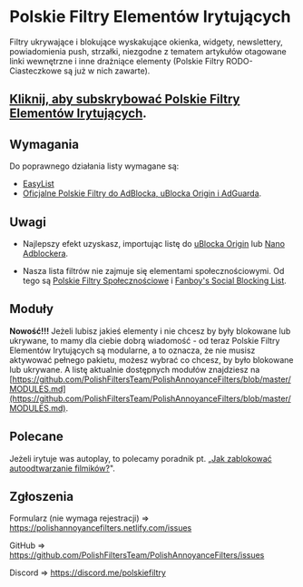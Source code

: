 # Polskie Filtry Elementów Irytujących

Filtry ukrywające i blokujące wyskakujące okienka, widgety, newslettery, powiadomienia push, strzałki, niezgodne z tematem artykułów otagowane linki wewnętrzne i inne drażniące elementy (Polskie Filtry RODO-Ciasteczkowe są już w nich zawarte).

## [Kliknij, aby subskrybować Polskie Filtry Elementów Irytujących][Subskrybuj Polskie Filtry EI].

## Wymagania
Do poprawnego działania listy wymagane są:
* [EasyList](https://subscribe.adblockplus.org/?location=https://easylist.to/easylist/easylist.txt&title=EasyList) 
* [Oficjalne Polskie Filtry do AdBlocka, uBlocka Origin i AdGuarda](https://subscribe.adblockplus.org/?location=https://raw.githubusercontent.com/MajkiIT/polish-ads-filter/master/polish-adblock-filters/adblock.txt&title=Officjalne%20Polskie%20Filtry%20do%20AdBlocka,%20uBlocka%20Origin%20i%20AdGuarda).

## Uwagi
* Najlepszy efekt uzyskasz, importując listę do [uBlocka Origin](https://github.com/gorhill/uBlock/releases) lub [Nano Adblockera](https://github.com/NanoAdblocker/NanoCore/releases).

* Nasza lista filtrów nie zajmuje się elementami społecznościowymi. Od tego są [Polskie Filtry Społecznościowe](https://raw.githubusercontent.com/MajkiIT/polish-ads-filter/master/adblock_social_filters/adblock_social_list.txt) i [Fanboy's Social Blocking List](https://easylist-downloads.adblockplus.org/fanboy-social.txt).

## Moduły
**Nowość!!!** Jeżeli lubisz jakieś elementy i nie chcesz by były blokowane lub ukrywane, to mamy dla ciebie dobrą wiadomość - od teraz Polskie Filtry Elementów Irytujących są modularne, a to oznacza, że nie musisz aktywować pełnego pakietu, możesz wybrać co chcesz, by było blokowane lub ukrywane. A listę aktualnie dostępnych modułów znajdziesz na [https://github.com/PolishFiltersTeam/PolishAnnoyanceFilters/blob/master/MODULES.md](https://github.com/PolishFiltersTeam/PolishAnnoyanceFilters/blob/master/MODULES.md).

## Polecane
Jeżeli irytuje was autoplay, to polecamy poradnik pt. „[Jak zablokować autoodtwarzanie filmików?](https://github.com/PolishFiltersTeam/PolishAnnoyanceFilters/wiki/Jak-zablokowa%C4%87-autoodtwarzanie-filmik%C3%B3w%3F)".


[Subskrybuj Polskie Filtry EI]: https://subscribe.adblockplus.org/?location=https://raw.githubusercontent.com/PolishFiltersTeam/PolishAnnoyanceFilters/master/PPB.txt&title=Polskie%20Filtry%20Elementów%20Irytujących


## Zgłoszenia

Formularz (nie wymaga rejestracji) => https://polishannoyancefilters.netlify.com/issues

GitHub => https://github.com/PolishFiltersTeam/PolishAnnoyanceFilters/issues

Discord => https://discord.me/polskiefiltry
